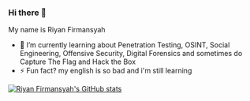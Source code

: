 ### Hi there 👋

My name is Riyan Firmansyah

- 🌱 I’m currently learning about Penetration Testing, OSINT, Social Engineering, Offensive Security, Digital Forensics and sometimes do Capture The Flag and Hack the Box
- ⚡ Fun fact? my english is so bad and i'm still learning

[![Riyan Firmansyah's GitHub stats](https://github-readme-stats.vercel.app/api?username=ruzfi&hide=issues&show_icons=true)](https://github.com/anuraghazra/github-readme-stats)


<!--
**ruzfi72/ruzfi72** is a ✨ _special_ ✨ repository because its `README.md` (this file) appears on your GitHub profile.

Here are some ideas to get you started:

- 🔭 I’m currently working on ...
- 🌱 I’m currently learning ...
- 👯 I’m looking to collaborate on ...
- 🤔 I’m looking for help with ...
- 💬 Ask me about ...
- 📫 How to reach me: ...
- 😄 Pronouns: ...
- ⚡ Fun fact: ...
-->
